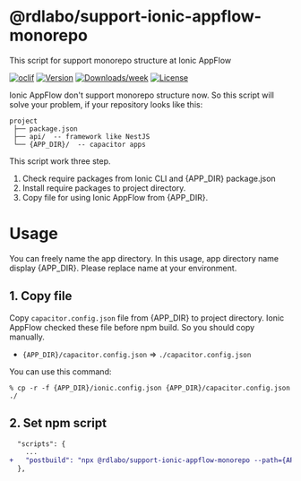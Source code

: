 @rdlabo/support-ionic-appflow-monorepo
======================================

This script for support monorepo structure at Ionic AppFlow 

[![oclif](https://img.shields.io/badge/cli-oclif-brightgreen.svg)](https://oclif.io)
[![Version](https://img.shields.io/npm/v/@rdlabo/support-ionic-appflow-monorepo.svg)](https://npmjs.org/package/@rdlabo/support-ionic-appflow-monorepo)
[![Downloads/week](https://img.shields.io/npm/dw/@rdlabo/support-ionic-appflow-monorepo.svg)](https://npmjs.org/package/@rdlabo/support-ionic-appflow-monorepo)
[![License](https://img.shields.io/npm/l/@rdlabo/support-ionic-appflow-monorepo.svg)](https://github.com/rdlabo-team/support-ionic-appflow-monorepo/blob/master/package.json)


Ionic AppFlow don't support monorepo structure now.
So this script will solve your problem, if your repository looks like this:

```
project
 ├── package.json
 ├── api/  -- framework like NestJS
 └── {APP_DIR}/  -- capacitor apps
```

This script work three step.

1. Check require packages from Ionic CLI and {APP_DIR} package.json
2. Install require packages to project directory.
3. Copy file for using Ionic AppFlow from {APP_DIR}.

# Usage
You can freely name the app directory. In this usage, app directory name display {APP_DIR}. Please replace name at your environment.

## 1. Copy file
Copy `capacitor.config.json` file from {APP_DIR} to project directory. Ionic AppFlow checked these file before npm build. So you should copy manually.

- `{APP_DIR}/capacitor.config.json` => `./capacitor.config.json`

You can use this command:
```sh-session
% cp -r -f {APP_DIR}/ionic.config.json {APP_DIR}/capacitor.config.json ./
```

## 2. Set npm script

```diff
  "scripts": {
    ...
+   "postbuild": "npx @rdlabo/support-ionic-appflow-monorepo --path={APP_DIR}"
  },
```

